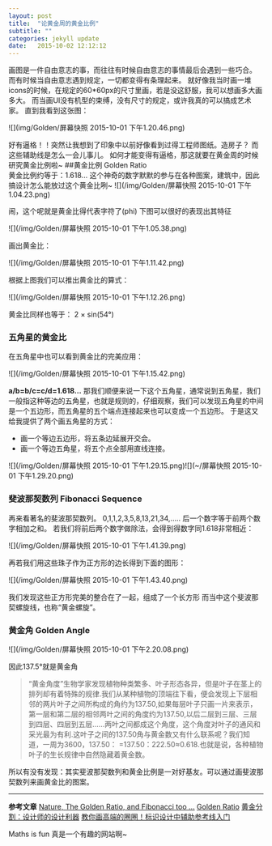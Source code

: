 ```yaml
---
layout: post
title:  "论黄金周的黄金比例"
subtitle: ""
categories: jekyll update
date:   2015-10-02 12:12:12
---
```


画图是一件自由意志的事，而往往有时候自由意志的事情最后会遇到一些巧合。 
而有时候当自由意志遇到规定，一切都变得有条理起来。 
就好像我当时画一堆icons的时候，在规定的60*60px的尺寸里画，若是没这舒服，我可以想画多大画多大。 
而当画UI没有机型的束缚，没有尺寸的规定，或许我真的可以搞成艺术家。 
直到我看到这张图：

![](img/Golden/屏幕快照 2015-10-01 下午1.20.46.png)

好有逼格！！突然让我想到了印象中以前好像看到过得工程师图纸。造房子？ 
而这些辅助线是怎么一会儿事儿。 如何才能变得有逼格，那这就要在黄金周的时候研究黄金比例啦~ 
##黄金比例 Golden Ratio  
黄金比例约等于：1.618...
这个神奇的数字默默的参与在各种图案，建筑中，因此搞设计怎么能放过这个黄金比咧~
![](/img/Golden/屏幕快照 2015-10-01 下午1.04.23.png)


闹，这个呢就是黄金比得代表字符了(phi)
下图可以很好的表现出其特征

![](/img/Golden/屏幕快照 2015-10-01 下午1.05.38.png)

画出黄金比：

![](/img/Golden/屏幕快照 2015-10-01 下午1.11.42.png)

根据上图我们可以推出黄金比的算式： 

![](/img/Golden/屏幕快照 2015-10-01 下午1.12.26.png)

黄金比同样也等于：  2 × sin(54°)

### 五角星的黄金比
在五角星中也可以看到黄金比的完美应用： 

![](/img/Golden/屏幕快照 2015-10-01 下午1.15.42.png)

**a/b=b/c=c/d=1.618...**
那我们顺便来说一下这个五角星，通常说到五角星，我们一般指这种等边的五角星，也就是规则的，仔细观察，我们可以发现五角星的中间是一个五边形，而五角星的五个端点连接起来也可以变成一个五边形。 
于是这又给我提供了两个画五角星的方式： 


* 画一个等边五边形，将五条边延展开交会。
* 画一个等边五角星，将五个点全部用直线连接。

![](/img/Golden/屏幕快照 2015-10-01 下午1.29.15.png)![](~/屏幕快照 2015-10-01 下午1.29.20.png)


### 斐波那契数列 Fibonacci Sequence
再来看著名的斐波那契数列。
0,1,1,2,3,5,8,13,21,34,.....
后一个数字等于前两个数字相加之和。
若我们将前后两个数字做除法，会得到得数字同1.618非常相近：

![](/img/Golden/屏幕快照 2015-10-01 下午1.41.39.png)

再若我们用这些珠子作为正方形的边长得到下面的图形： 

![](/img/Golden/屏幕快照 2015-10-01 下午1.43.40.png)

我们发现这些正方形完美的整合在了一起，组成了一个长方形
而当中这个斐波那契螺旋线，也称“黄金螺旋”。

### 黄金角 Golden Angle 

![](/img/Golden/屏幕快照 2015-10-01 下午2.20.08.png)

因此137.5°就是黄金角
> “黄金角度”生物学家发现植物种类繁多、叶子形态各异，但是叶子在茎上的排列却有着特殊的规律.我们从某种植物的顶端往下看，便会发现上下层相邻的两片叶子之间所构成的角约为137.50,如果每层叶子只画一片来表示，第一层和第二层的相邻两叶之间的角度约为137.50,以后二层到三层、三层到四层、四层到五层……两叶之间都成这个角度，这个角度对叶子的通风和采光最为有利.这叶子之间的137.50角与黄金数又有什么联系呢？我们知道，一周为3600，137.50： =137.50：222.50≈0.618.也就是说，各种植物叶子的生长规律中自然隐藏着黄金数。

所以有没有发现：其实斐波那契数列和黄金比例是一对好基友。可以通过画斐波那契数列来画黄金比的图案。  


****** 
**参考文章**
[Nature, The Golden Ratio, and Fibonacci too ...](http://www.mathsisfun.com/numbers/nature-golden-ratio-fibonacci.html)
[Golden Ratio](http://www.mathsisfun.com/numbers/golden-ratio.html)
[黄金分割：设计师的设计利器](http://www.uisdc.com/%E9%BB%84%E9%87%91%E5%88%86%E5%89%B2%EF%BC%9A%E8%AE%BE%E8%AE%A1%E5%B8%88%E7%9A%84%E8%AE%BE%E8%AE%A1%E5%88%A9%E5%99%A8)
[教你画高端的圈圈！标识设计中辅助参考线入门](http://www.uisdc.com/logo-design-auxiliary-line#)

Maths is fun 真是一个有趣的网站啊~ 

